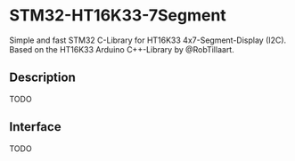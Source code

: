 # STM32-HT16K33-7Segment
Simple and fast STM32 C-Library for HT16K33 4x7-Segment-Display (I2C). Based on the HT16K33 Arduino C++-Library by @RobTillaart.

## Description
TODO

## Interface
TODO
